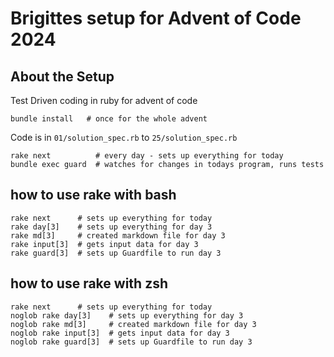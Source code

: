 # Brigittes setup for Advent of Code 2024

## About the Setup

Test Driven coding in ruby for advent of code

    bundle install   # once for the whole advent

Code is in `01/solution_spec.rb` to `25/solution_spec.rb`

    rake next          # every day - sets up everything for today
    bundle exec guard  # watches for changes in todays program, runs tests

## how to use rake with bash

    rake next      # sets up everything for today
    rake day[3]    # sets up everything for day 3
    rake md[3]     # created markdown file for day 3
    rake input[3]  # gets input data for day 3
    rake guard[3]  # sets up Guardfile to run day 3

## how to use rake with zsh

    rake next      # sets up everything for today
    noglob rake day[3]    # sets up everything for day 3
    noglob rake md[3]     # created markdown file for day 3
    noglob rake input[3]  # gets input data for day 3
    noglob rake guard[3]  # sets up Guardfile to run day 3


